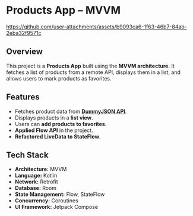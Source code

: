 # Products App – MVVM


https://github.com/user-attachments/assets/b9093ca6-1f63-46b7-84ab-2eba32f9571c


## Overview
This project is a **Products App** built using the **MVVM architecture**. It fetches a list of products from a remote API, displays them in a list, and allows users to mark products as favorites.

## Features
- Fetches product data from **[DummyJSON API](https://dummyjson.com/products)**.
- Displays products in a **list view**.
- Users can **add products to favorites**.
- **Applied Flow API** in the project.
- **Refactored LiveData to StateFlow**.

## Tech Stack
- **Architecture:** MVVM
- **Language:** Kotlin
- **Network:** Retrofit
- **Database:** Room
- **State Management:** Flow, StateFlow
- **Concurrency:** Coroutines
- **UI Framework:** Jetpack Compose



